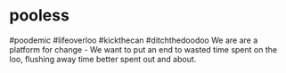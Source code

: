 # pooless
#poodemic #lifeoverloo #kickthecan #ditchthedoodoo We are are a platform for change - We want to put an end to wasted time spent on the loo, flushing away time better spent out and about.
